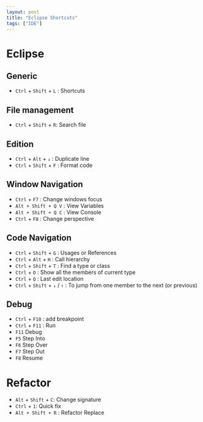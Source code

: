 ```yaml
---
layout: post
title: "Eclipse Shortcuts"
tags: ["IDE"]
---
```


# Eclipse

## Generic

- `Ctrl` + `Shift` + `L` : Shortcuts

## File management

- `Ctrl` + `Shift` + `R`: Search file

## Edition

- `Ctrl` + `Alt` + `↓` : Duplicate line
- `Ctrl` + `Shift` + `F` : Format code

## Window Navigation

- `Ctrl` + `F7` : Change windows focus
- `Alt + Shift + Q V` : View Variables
- `Alt + Shift + Q C` : View Console
- `Ctrl` + `F8` : Change perspective

## Code Navigation

- `Ctrl` + `Shift` + `G` : Usages or References
- `Ctrl` + `Alt` + `H` : Call hierarchy
- `Ctrl` + `Shift` + `T` : Find a type or class
- `Ctrl` + `O` : Show all the members of current type
- `Ctrl` + `Q` :  Last edit location
- `Ctrl` + `Shift` + `↓` / `↑` : To jump from one member to the next (or previous)

## Debug

- `Ctrl` + `F10` : add breakpoint
- `Ctrl` + `F11` : Run
- `F11` Debug
- `F5` Step Into
- `F6` Step Over
- `F7` Step Out
- `F8` Resume

# Refactor

- `Alt` + `Shift` + `C`: Change signature
- `Ctrl` + `1`: Quick fix
- `Alt + Shift + R` : Refactor Replace

